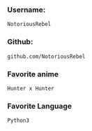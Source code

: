 ### Username:
    NotoriousRebel
### Github:
    github.com/NotoriousRebel
### Favorite anime
    Hunter x Hunter
### Favorite Language
    Python3
